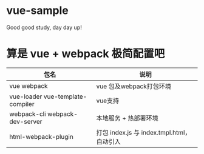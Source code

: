 # vue-sample
Good good study, day day up!

# 算是 vue + webpack 极简配置吧

包名 | 说明
-|-
vue webpack | vue 包及webpack打包环境
vue-loader vue-template-compiler | vue支持
webpack-cli webpack-dev-server | 本地服务 + 热部署环境
html-webpack-plugin | 打包 index.js 与 index.tmpl.html，自动引入
